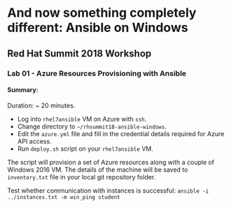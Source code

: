 # And now something completely different: Ansible on Windows
## Red Hat Summit 2018 Workshop
### Lab 01 - Azure Resources Provisioning with Ansible
#### Summary:
Duration: ~ 20 minutes.

* Log into `rhel7ansible` VM on Azure with `ssh`.
* Change directory to `~/rhsummit18-ansible-windows`.
* Edit the `azure.yml` file and fill in the credential details required for Azure API access.
* Run `deploy.sh` script on your `rhel7ansible` VM.

The script will provision a set of Azure resources along with a couple of Windows 2016 VM. The details of the machine will be saved to `inventory.txt` file in your local git repository folder.

Test whether communication with instances is successful: ```ansible -i ../instances.txt -m win_ping student```
